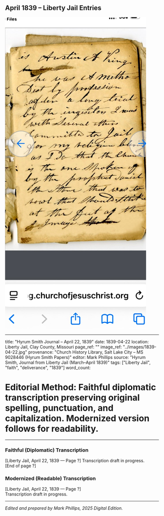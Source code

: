 ## April 1839 – Liberty Jail Entries

![Manuscript page thumbnail](../images/1839-04-22.jpg)

---
title: "Hyrum Smith Journal – April 22, 1839"
date: 1839-04-22
location: Liberty Jail, Clay County, Missouri
page_ref: ""
image_ref: "../images/1839-04-22.jpg"
provenance: "Church History Library, Salt Lake City – MS 9028446 (Hyrum Smith Papers)"
editor: Mark Phillips
source: "Hyrum Smith, Journal from Liberty Jail (March–April 1839)"
tags: ["Liberty Jail", "faith", "deliverance", "1839"]
word_count:
# Editorial Method: Faithful diplomatic transcription preserving original spelling, punctuation, and capitalization. Modernized version follows for readability.
---

### Faithful (Diplomatic) Transcription
[Liberty Jail, April 22, 1839 — Page ?]
Transcription draft in progress.  
[End of page ?]

### Modernized (Readable) Transcription
[Liberty Jail, April 22, 1839 — Page ?]  
Transcription draft in progress.

---
*Edited and prepared by Mark Phillips, 2025 Digital Edition.*
